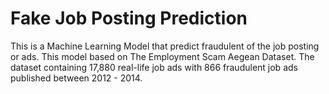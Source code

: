 # Fake Job Posting Prediction
This is a Machine Learning Model that predict fraudulent of the job posting or ads.
This model based on The Employment Scam Aegean Dataset.
The dataset containing 17,880 real-life job ads with 866 fraudulent job ads published between 2012 - 2014.

